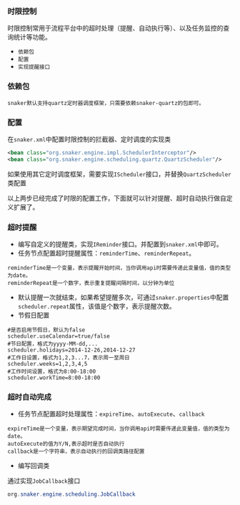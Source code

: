 ### 时限控制

时限控制常用于流程平台中的超时处理（提醒、自动执行等）、以及任务监控的查询统计等功能。

- `依赖包`
- `配置`
- `实现提醒接口`

### 依赖包

```
snaker默认支持quartz定时器调度框架，只需要依赖snaker-quartz的包即可。
```

### 配置

在`snaker.xml`中配置时限控制的拦截器、定时调度的实现类

```xml
<bean class="org.snaker.engine.impl.SchedulerInterceptor"/>
<bean class="org.snaker.engine.scheduling.quartz.QuartzScheduler"/>
```

如果使用其它定时调度框架，需要实现`IScheduler`接口，并替换`QuartzScheduler`类配置

以上两步已经完成了时限的配置工作，下面就可以针对提醒、超时自动执行做自定义扩展了。

### 超时提醒

- 编写自定义的提醒类，实现`IReminder`接口。并配置到`snaker.xml`中即可。
- 任务节点配置超时提醒属性：`reminderTime`、`reminderRepeat`。

```
reminderTime是一个变量，表示提醒开始时间，当你调用api时需要传递此变量值，值的类型为date。
reminderRepeat是一个数字，表示重复提醒间隔时间，以分钟为单位
```

- 默认提醒一次就结束，如果希望提醒多次，可通过`snaker.properties`中配置`scheduler.repeat`属性，该值是个数字，表示提醒次数。
- 节假日配置

```properties
#是否启用节假日，默认为false
scheduler.useCalendar=true/false
#节日配置，格式为yyyy-MM-dd,...
scheduler.holidays=2014-12-26,2014-12-27
#工作日设置，格式为1,2,3...7，表示周一至周日
scheduler.weeks=1,2,3,4,5
#工作时间设置，格式为8:00-18:00
scheduler.workTime=8:00-18:00
```

### 超时自动完成

- 任务节点配置超时处理属性：`expireTime`、`autoExecute`、`callback`

```
expireTime是一个变量，表示期望完成时间，当你调用api时需要传递此变量值，值的类型为date。
autoExecute的值为Y/N,表示超时是否自动执行
callback是一个字符串，表示自动执行的回调类路径配置
```

- 编写回调类

通过实现`JobCallback`接口

```java
org.snaker.engine.scheduling.JobCallback
```